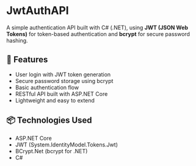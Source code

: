 # JwtAuthAPI

A simple authentication API built with C# (.NET), using **JWT (JSON Web Tokens)** for token-based authentication and **bcrypt** for secure password hashing.

## 🔐 Features

- User login with JWT token generation
- Secure password storage using bcrypt
- Basic authentication flow
- RESTful API built with ASP.NET Core
- Lightweight and easy to extend

## 📦 Technologies Used

- ASP.NET Core
- JWT (System.IdentityModel.Tokens.Jwt)
- BCrypt.Net (bcrypt for .NET)
- C#



